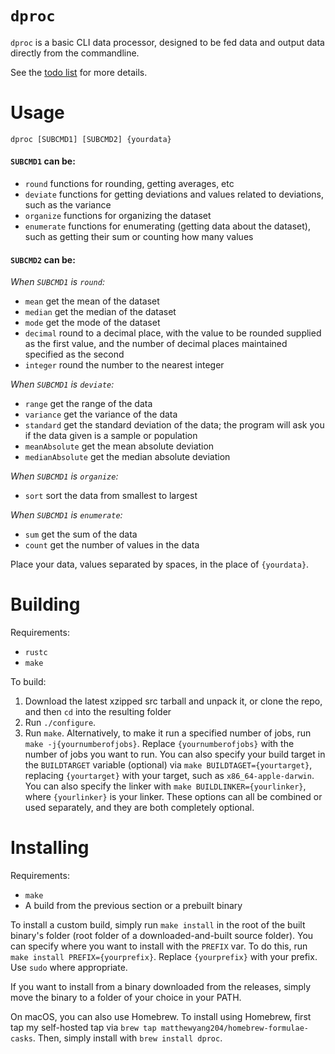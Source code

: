 # `dproc`
`dproc` is a basic CLI data processor, designed to be fed data and output data directly from the commandline.

See the [todo list](TODO.md) for more details.

# Usage
`dproc [SUBCMD1] [SUBCMD2] {yourdata}`

#### `SUBCMD1` can be:
- `round` functions for rounding, getting averages, etc
- `deviate` functions for getting deviations and values related to deviations, such as the variance
- `organize` functions for organizing the dataset
- `enumerate` functions for enumerating (getting data about the dataset), such as getting their sum or counting how many values

#### `SUBCMD2` can be:

*When `SUBCMD1` is `round`:*
- `mean` get the mean of the dataset
- `median` get the median of the dataset
- `mode` get the mode of the dataset
- `decimal` round to a decimal place, with the value to be rounded supplied as the first value, and the number of decimal places maintained specified as the second
- `integer` round the number to the nearest integer

*When `SUBCMD1` is `deviate`:*
- `range` get the range of the data
- `variance` get the variance of the data
- `standard` get the standard deviation of the data; the program will ask you if the data given is a sample or population
- `meanAbsolute` get the mean absolute deviation
- `medianAbsolute` get the median absolute deviation

*When `SUBCMD1` is `organize`:*
- `sort` sort the data from smallest to largest

*When `SUBCMD1` is `enumerate`:*
- `sum` get the sum of the data
- `count` get the number of values in the data

Place your data, values separated by spaces, in the place of `{yourdata}`.

# Building
Requirements:
- `rustc`
- `make`

To build:
1. Download the latest xzipped src tarball and unpack it, or clone the repo, and then `cd` into the resulting folder
2. Run `./configure`.
3. Run `make`. Alternatively, to make it run a specified number of jobs, run `make -j{yournumberofjobs}`. Replace `{yournumberofjobs}` with the number of jobs you want to run. You can also specify your build target in the `BUILDTARGET` variable (optional) via `make BUILDTAGET={yourtarget}`, replacing `{yourtarget}` with your target, such as `x86_64-apple-darwin`. You can also specify the linker with `make BUILDLINKER={yourlinker}`, where `{yourlinker}` is your linker. These options can all be combined or used separately, and they are both completely optional.

# Installing
Requirements:
- `make`
- A build from the previous section or a prebuilt binary

To install a custom build, simply run `make install` in the root of the built binary's folder (root folder of a downloaded-and-built source folder). You can specify where you want to install with the `PREFIX` var. To do this, run `make install PREFIX={yourprefix}`. Replace `{yourprefix}` with your prefix. Use `sudo` where appropriate.

If you want to install from a binary downloaded from the releases, simply move the binary to a folder of your choice in your PATH.

On macOS, you can also use Homebrew. To install using Homebrew, first tap my self-hosted tap via `brew tap matthewyang204/homebrew-formulae-casks`. Then, simply install with `brew install dproc`.
